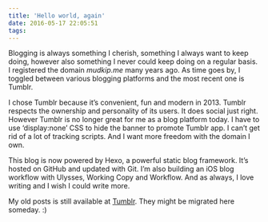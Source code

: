 ```yaml
---
title: 'Hello world, again'
date: 2016-05-17 22:05:51
tags:
---
```


Blogging is always something I cherish, something I always want to keep doing, however also something I never could keep doing on a regular basis. I registered the domain *mudkip.me* many years ago. As time goes by, I toggled between various blogging platforms and the most recent one is Tumblr.

I chose Tumblr because it’s convenient, fun and modern in 2013. Tumblr respects the ownership and personality of its users. It does social just right. However Tumblr is no longer great for me  as a blog platform today. I have to use ‘display:none’ CSS to hide the banner to promote Tumblr app. I can’t get rid of a lot of tracking scripts. And I want more freedom with the domain I own.

This blog is now powered by Hexo, a powerful static blog framework. It’s hosted on GitHub and updated with Git. I’m also building an iOS blog workflow with Ulysses, Working Copy and Workflow. And as always, I love writing and I wish I could write more.

My old posts is still available at [Tumblr][1]. They might be migrated here someday. :)

[1]:	http://mudkipme.tumblr.com/